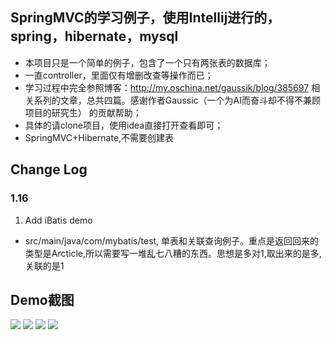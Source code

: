 ## SpringMVC的学习例子，使用Intellij进行的，spring，hibernate，mysql

- 本项目只是一个简单的例子，包含了一个只有两张表的数据库；
- 一直controller，里面仅有增删改查等操作而已；
- 学习过程中完全参照博客：http://my.oschina.net/gaussik/blog/385697 相关系列的文章，总共四篇。感谢作者Gaussic（一个为AI而奋斗却不得不兼顾项目的研究生） 的贡献帮助；
- 具体的请clone项目，使用idea直接打开查看即可；
- SpringMVC+Hibernate,不需要创建表

## Change Log

### 1.16
1. Add iBatis demo
- src/main/java/com/mybatis/test, 单表和关联查询例子。重点是返回回来的类型是Arcticle,所以需要写一堆乱七八糟的东西。思想是多对1,取出来的是多,关联的是1


## Demo截图

![](https://raw.githubusercontent.com/Cenyol/SpringMVC/master/images/list.jpg)
![](https://raw.githubusercontent.com/Cenyol/SpringMVC/master/images/add.jpg)
![](https://raw.githubusercontent.com/Cenyol/SpringMVC/master/images/update.jpg)
![](https://raw.githubusercontent.com/Cenyol/SpringMVC/master/images/view.jpg)